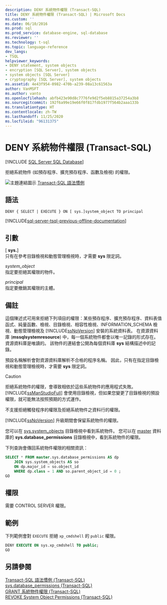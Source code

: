 ```yaml
---
description: DENY 系統物件權限 (Transact-SQL)
title: DENY 系統物件權限 (Transact-SQL) | Microsoft Docs
ms.custom: ''
ms.date: 06/10/2016
ms.prod: sql
ms.prod_service: database-engine, sql-database
ms.reviewer: ''
ms.technology: t-sql
ms.topic: language-reference
dev_langs:
- TSQL
helpviewer_keywords:
- DENY statement, system objects
- encryption [SQL Server], system objects
- system objects [SQL Server]
- cryptography [SQL Server], system objects
ms.assetid: 4e43f954-0982-470b-a239-08a13c61563a
author: VanMSFT
ms.author: vanto
ms.openlocfilehash: abfb423e90d8c7776fe9d2f5eb8815a37254a3b8
ms.sourcegitcommit: 192f6a99e19e66f0f817fdb1977f564b2aaa133b
ms.translationtype: HT
ms.contentlocale: zh-TW
ms.lasthandoff: 11/25/2020
ms.locfileid: "96131375"
---
```

# <a name="deny-system-object-permissions-transact-sql"></a>DENY 系統物件權限 (Transact-SQL)
[!INCLUDE [SQL Server SQL Database](../../includes/applies-to-version/sql-asdb.md)]

  拒絕系統物件 (如預存程序、擴充預存程序、函數及檢視) 的權限。  
  
 ![主題連結圖示](../../database-engine/configure-windows/media/topic-link.gif "主題連結圖示") [Transact-SQL 語法慣例](../../t-sql/language-elements/transact-sql-syntax-conventions-transact-sql.md)  
  
## <a name="syntax"></a>語法  
  
```syntaxsql
DENY { SELECT | EXECUTE } ON [ sys.]system_object TO principal   
```  
  
[!INCLUDE[sql-server-tsql-previous-offline-documentation](../../includes/sql-server-tsql-previous-offline-documentation.md)]

## <a name="arguments"></a>引數
 [ **sys.**]  
 只有在參考目錄檢視和動態管理檢視時，才需要 **sys** 限定詞。  
  
 *system_object*  
 指定要拒絕其權限的物件。  
  
 *principal*  
 指定要撤銷其權限的主體。  
  
## <a name="remarks"></a>備註  
 這個陳述式可用來拒絕下列項目的權限：某些預存程序、擴充預存程序、資料表值函式、純量函數、檢視、目錄檢視、相容性檢視、INFORMATION_SCHEMA 檢視、動態管理檢視及 [!INCLUDE[ssNoVersion](../../includes/ssnoversion-md.md)] 安裝的系統資料表。 在資源資料庫 (**mssqlsystemresource**) 中，每一個系統物件都會以唯一記錄的形式存在。 資源資料庫是唯讀的。 該物件的連結會公開為每個資料庫 **sys** 結構描述中的記錄。  
  
 預設名稱解析會對資源資料庫解析不合格的程序名稱。 因此，只有在指定目錄檢視和動態管理檢視時，才需要 **sys** 限定詞。  
  
> [!CAUTION]  
>  拒絕系統物件的權限，會導致相依於這些系統物件的應用程式失敗。 [!INCLUDE[ssManStudioFull](../../includes/ssmanstudiofull-md.md)] 會使用目錄檢視，但如果您變更了目錄檢視的預設權限，就可能無法按照預期的方式運作。  
  
 不支援拒絕觸發程序的權限及拒絕系統物件之資料行的權限。  
  
 [!INCLUDE[ssNoVersion](../../includes/ssnoversion-md.md)] 升級期間會保留系統物件的權限。  
  
 您可以在 [sys.system_objects](../../relational-databases/system-catalog-views/sys-system-objects-transact-sql.md) 目錄檢視中看到系統物件。 您可以在 [master](../../relational-databases/system-catalog-views/sys-database-permissions-transact-sql.md) 資料庫的 **sys.database_permissions** 目錄檢視中，看到系統物件的權限。  
  
 下列查詢會傳回系統物件權限的相關資訊：  
  
```sql
SELECT * FROM master.sys.database_permissions AS dp   
    JOIN sys.system_objects AS so  
    ON dp.major_id = so.object_id  
    WHERE dp.class = 1 AND so.parent_object_id = 0 ;  
GO  
```  
  
## <a name="permissions"></a>權限  
 需要 CONTROL SERVER 權限。  
  
## <a name="examples"></a>範例  
 下列範例會對 `EXECUTE` 拒絕 `xp_cmdshell` 的 `public` 權限。  
  
```sql
DENY EXECUTE ON sys.xp_cmdshell TO public;  
GO  
```  
  
## <a name="see-also"></a>另請參閱  
 [Transact-SQL 語法慣例 &#40;Transact-SQL&#41;](../../t-sql/language-elements/transact-sql-syntax-conventions-transact-sql.md)   
 [sys.database_permissions &#40;Transact-SQL&#41;](../../relational-databases/system-catalog-views/sys-database-permissions-transact-sql.md)   
 [GRANT 系統物件權限 &#40;Transact-SQL&#41;](../../t-sql/statements/grant-system-object-permissions-transact-sql.md)   
 [REVOKE System Object Permissions &#40;Transact-SQL&#41;](../../t-sql/statements/revoke-system-object-permissions-transact-sql.md)  
  
  
